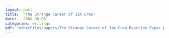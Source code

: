 ```yaml
---
layout: post
title:  "The Strange Career of Jim Crow"
date:   2008-08-06
categories: writings
pdf: "otherFiles/papers/The Strange Career of Jim Crow Reaction Paper.pdf"
---
```

